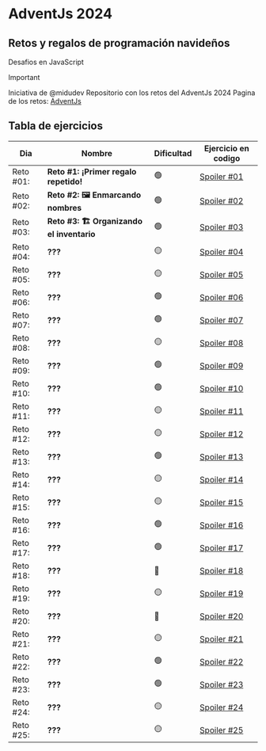 # AdventJs 2024
## Retos y regalos de programación navideños
Desafios en JavaScript

> [!IMPORTANT]
> Iniciativa de @midudev
> Repositorio con los retos del AdventJs 2024
> Pagina de los retos: [AdventJs](https://adventjs.dev/es)


## Tabla de ejercicios
| Dia     | Nombre | Dificultad | Ejercicio en codigo |
| ---     | ---    | ---  | ---  |
| Reto #01: | **Reto #1: ¡Primer regalo repetido!** | 🟢 | [Spoiler #01](https://github.com/ztevenx100/eventos-js-ts/tree/master/js-adventjs-2024/reto-01/main.js) |
| Reto #02: | **Reto #2: 🖼️ Enmarcando nombres** | 🟢 | [Spoiler #02](https://github.com/ztevenx100/eventos-js-ts/tree/master/js-adventjs-2024/reto-02/main.js) |
| Reto #03: | **Reto #3: 🏗️ Organizando el inventario** | 🟢 | [Spoiler #03](https://github.com/ztevenx100/eventos-js-ts/tree/master/js-adventjs-2024/reto-03/main.js) |
| Reto #04: | **???** | 🟡 | [Spoiler #04]() |
| Reto #05: | **???** | 🟡 | [Spoiler #05]() |
| Reto #06: | **???** | 🟢 | [Spoiler #06]() |
| Reto #07: | **???** | 🟢 | [Spoiler #07]() |
| Reto #08: | **???** | 🟡 | [Spoiler #08]() |
| Reto #09: | **???** | 🟢 | [Spoiler #09]() |
| Reto #10: | **???** | 🟢 | [Spoiler #10]() |
| Reto #11: | **???** | 🟡 | [Spoiler #11]() |
| Reto #12: | **???** | 🟡 | [Spoiler #12]() |
| Reto #13: | **???** | 🟢 | [Spoiler #13]() |
| Reto #14: | **???** | 🟡 | [Spoiler #14]() |
| Reto #15: | **???** | 🟡 | [Spoiler #15]() |
| Reto #16: | **???** | 🟢 | [Spoiler #16]() |
| Reto #17: | **???** | 🟢 | [Spoiler #17]() |
| Reto #18: | **???** | 🔴 | [Spoiler #18]() |
| Reto #19: | **???** | 🟡 | [Spoiler #19]() |
| Reto #20: | **???** | 🔴 | [Spoiler #20]() |
| Reto #21: | **???** | 🟡 | [Spoiler #21]() |
| Reto #22: | **???** | 🟢 | [Spoiler #22]() |
| Reto #23: | **???** | 🟢 | [Spoiler #23]() |
| Reto #24: | **???** | 🟡 | [Spoiler #24]() |
| Reto #25: | **???** | 🟡 | [Spoiler #25]() |
